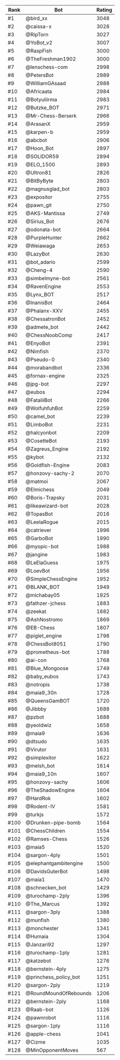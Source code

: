Rank|Bot|Rating
---|---|---
#1|@bird_xx|3048
#2|@caissa-x|3028
#3|@RipTorn|3027
#4|@YoBot_v2|3007
#5|@RaspFish|3000
#6|@TheFreshman1902|3000
#7|@lenschess-com|2998
#8|@PetersBot|2989
#9|@WilliamGAsaad|2988
#10|@Africaata|2984
#11|@Botyuliirma|2983
#12|@Butzke_BOT|2971
#13|@Mr-Chess-Berserk|2966
#14|@ArasanX|2959
#15|@karpen-b|2959
#16|@abcbot|2906
#17|@Hoon_Bot|2897
#18|@SOLIDOR59|2894
#19|@ELO_1500|2893
#20|@Ultron81|2826
#21|@BitByByte|2803
#22|@magnusglad_bot|2803
#23|@expositor|2755
#24|@pawn_git|2750
#25|@AKS-Mantissa|2749
#26|@Sirius_Bot|2676
#27|@odonata-bot|2664
#28|@PurpleHunter|2662
#29|@Weiawaga|2653
#30|@LazyBot|2630
#31|@bot_adario|2599
#32|@Cheng-4|2590
#33|@simbelmyne-bot|2561
#34|@RavenEngine|2553
#35|@Lynx_BOT|2517
#36|@InanisBot|2464
#37|@Phalanx-XXV|2455
#38|@ChessatronBot|2452
#39|@admete_bot|2442
#40|@ChessNoobComp|2417
#41|@EnyoBot|2391
#42|@Nimfish|2370
#43|@Pseudo-0|2340
#44|@morabandbot|2336
#45|@fornax-engine|2325
#46|@jpg-bot|2297
#47|@eubos|2294
#48|@FataliiBot|2266
#49|@WolfuhfuhBot|2259
#50|@camel_bot|2239
#51|@LimboBot|2231
#52|@halcyonbot|2209
#53|@CosetteBot|2193
#54|@Zagreus_Engine|2192
#55|@kybot|2132
#56|@Goldfish-Engine|2083
#57|@honzovy-sachy-2|2070
#58|@matmoi|2067
#59|@Elmichess|2049
#60|@Boris-Trapsky|2031
#61|@likeawizard-bot|2028
#62|@TopasBot|2016
#63|@LeelaRogue|2015
#64|@catriever|1996
#65|@GarboBot|1990
#66|@myopic-bot|1988
#67|@jangine|1983
#68|@LeElaGuess|1975
#69|@LoevBot|1956
#70|@SimpleChessEngine|1952
#71|@BLANK_BOT|1949
#72|@michabay05|1925
#73|@fathzer-jchess|1883
#74|@zeekat|1882
#75|@AshNostromo|1869
#76|@EB-Chess|1807
#77|@piglet_engine|1798
#78|@ChessBot8051|1790
#79|@prometheus-bot|1788
#80|@ai-con|1768
#81|@Blue_Mongoose|1749
#82|@baby_eubos|1743
#83|@notropis|1738
#84|@maia9_30n|1728
#85|@QueensGamBOT|1720
#86|@Jibbby|1688
#87|@pzbot|1688
#88|@yeoldwiz|1658
#89|@maia9|1636
#90|@dtsudo|1635
#91|@Virutor|1631
#92|@simplexitor|1622
#93|@melsh_bot|1614
#94|@maia9_10n|1607
#95|@honzovy-sachy|1606
#96|@TheShadowEngine|1604
#97|@HardRok|1602
#98|@Rodent-IV|1581
#99|@turkjs|1572
#100|@Drunken-pipe-bomb|1564
#101|@ChessChildren|1554
#102|@Ramses-Chess|1526
#103|@maia5|1520
#104|@sargon-4ply|1501
#105|@elephantgambitengine|1500
#106|@DavidsGuterBot|1498
#107|@maia1|1470
#108|@schnecken_bot|1429
#109|@turochamp-2ply|1396
#110|@The_Marcus|1392
#111|@sargon-3ply|1388
#112|@munfish|1380
#113|@monchester|1341
#114|@Humaia|1304
#115|@Janzari92|1297
#116|@turochamp-1ply|1281
#117|@katzebot|1276
#118|@bernstein-4ply|1275
#119|@princhess_policy_bot|1251
#120|@sargon-2ply|1219
#121|@RoundMoundOfRebounds|1206
#122|@bernstein-2ply|1168
#123|@Raab-bot|1126
#124|@pawnrobot|1116
#125|@sargon-1ply|1116
#126|@apple-chess|1041
#127|@Cizme|1035
#128|@MinOpponentMoves|567
